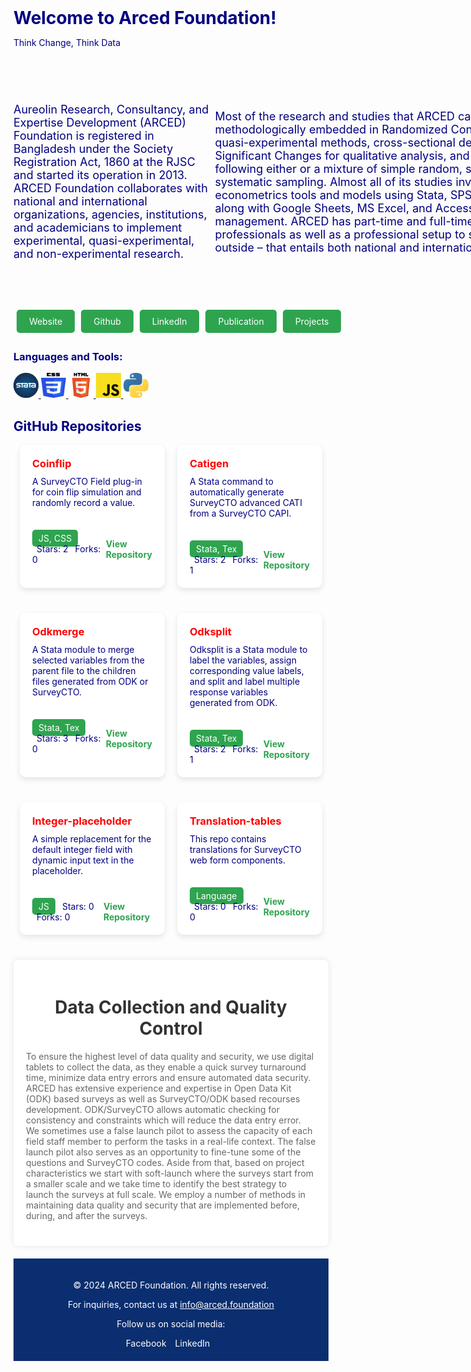 
 <body>
  <h1 style="color: navy; font-weight: bold; display: inline;">Welcome to Arced Foundation!</h1>
  <p style="color: navy">Think Change, Think Data</p>
  
  <div style="width: 900px; height: 400px; display: flex; justify-content: center; align-items: center; color: navy; font-size: 18px; border-radius: 0 0 10px 10px;">
    <p>Aureolin Research, Consultancy, and Expertise Development (ARCED) Foundation is registered in Bangladesh under the Society Registration Act, 1860 at the RJSC and started its operation in 2013. ARCED Foundation collaborates with national and international organizations, agencies, institutions, and academicians to implement experimental, quasi-experimental, and non-experimental research.</p>
    <p>Most of the research and studies that ARCED carried out were methodologically embedded in Randomized Controlled Trials (RCT), quasi-experimental methods, cross-sectional design, Most Significant Changes for qualitative analysis, and approaches following either or a mixture of simple random, stratified, clusters or systematic sampling. Almost all of its studies involve statistical and econometrics tools and models using Stata, SPSS, Python, or R along with Google Sheets, MS Excel, and Access for basic data management. ARCED has part-time and full-time in-house professionals as well as a professional setup to secure experts from outside – that entails both national and international professionals.</p>
  </div>

  <div style="display: flex; padding: 5px;">
    <a href="https://arced.foundation/" style="background-color: #2ea44f; color: white; padding: 10px 20px; text-decoration: none; border-radius: 5px; margin-right: 10px;">Website</a>
    <a href="https://github.com/ARCED-Foundation" style="background-color: #2ea44f; color: white; padding: 10px 20px; text-decoration: none; border-radius: 5px; margin-right: 10px;">Github</a>
    <a href="https://www.linkedin.com/company/aarced/?originalSubdomain=bd" style="background-color: #2ea44f; color: white; padding: 10px 20px; text-decoration: none; border-radius: 5px; margin-right: 10px;">LinkedIn</a>
    <a href="https://arced.foundation/publication.php" style="background-color: #2ea44f; color: white; padding: 10px 20px; text-decoration: none; border-radius: 5px; margin-right: 10px;">Publication</a>
    <a href="https://arced.foundation/project.php" style="background-color: #2ea44f; color: white; padding: 10px 20px; text-decoration: none; border-radius: 5px;">Projects</a>
  </div>
  <p></p>

  <h3 style="color: navy; align: left;">Languages and Tools:</h3>
  <p style="color: navy; align: left;">
    <!-- Dummy options added -->
    <a href="https://www.stata.com/" target="_blank" rel="noreferrer"> <img src="./assets/images/stata.png" alt="stata" width="40" height="40"/> </a>
    <a href="https://www.w3schools.com/css/" target="_blank" rel="noreferrer"> <img src="./assets/images/css.png" alt="css3" width="40" height="40"/> </a>
    <a href="https://www.w3.org/html/" target="_blank" rel="noreferrer"> <img src="./assets/images/html.png" alt="html5" width="40" height="40"/> </a>
    <a href="https://developer.mozilla.org/en-US/docs/Web/JavaScript" target="_blank" rel="noreferrer"> <img src="./assets/images/js.png" alt="javascript" width="40" height="40"/> </a>
    <a href="https://www.python.org" target="_blank" rel="noreferrer"> <img src="./assets/images/python.jpeg" alt="python" width="40" height="40"/> </a>
  </p>

  <h2 style="color: navy;">GitHub Repositories</h2>

  <div style="display: flex; flex-wrap: wrap; justify-content: center; gap: 20px;">
    <!-- Coinflip Repository Card -->
    <div style="width: calc(50% - 20px); background-color: #ffffff; color: navy; border-radius: 10px; box-shadow: 0px 4px 10px rgba(0, 0, 0, 0.1); margin-bottom: 20px; transition: transform 0.3s ease, background-color 0.3s ease; cursor: pointer;" onmouseover="this.style.transform='translateY(-5px)'; this.style.boxShadow='0px 8px 20px rgba(0, 0, 0, 0.2)'; this.style.backgroundColor='navy'; this.style.color='white';" onmouseout="this.style.transform='translateY(0)'; this.style.boxShadow='0px 4px 10px rgba(0, 0, 0, 0.1)'; this.style.backgroundColor='#ffffff'; this.style.color='navy';">
      <div style="padding: 20px;">
        <h3 style="margin: 0;color:red">Coinflip</h3>
        <p style="margin: 10px 0 0;">A SurveyCTO Field plug-in for coin flip simulation and randomly record a value.</p>
      </div>
      <div style="padding: 20px;">
        <div style="display: flex; justify-content: space-between; align-items: center;">
          <div>
            <span style="background-color: #2ea44f; color: white; padding: 5px 10px; border-radius: 5px;">JS, CSS</span>
            <span style="margin-left: 7px;">Stars: 2</span>
            <span style="margin-left: 7px;">Forks: 0</span>
          </div>
          <a href="https://github.com/ARCED-Foundation/coinflip" style="text-decoration: none; color: #2ea44f; font-weight: bold;">View Repository</a>
        </div>
      </div>
    </div>
    <!-- Catigen Repository Card -->
    <div style="width: calc(50% - 20px); background-color: #ffffff; color: navy; border-radius: 10px; box-shadow: 0px 4px 10px rgba(0, 0, 0, 0.1); margin-bottom: 20px; transition: transform 0.3s ease, background-color 0.3s ease; cursor: pointer;" onmouseover="this.style.transform='translateY(-5px)'; this.style.boxShadow='0px 8px 20px rgba(0, 0, 0, 0.2)'; this.style.backgroundColor='navy'; this.style.color='white';" onmouseout="this.style.transform='translateY(0)'; this.style.boxShadow='0px 4px 10px rgba(0, 0, 0, 0.1)'; this.style.backgroundColor='#ffffff'; this.style.color='navy';">
      <div style="padding: 20px;">
        <h3 style="margin: 0;color:red">Catigen</h3>
        <p style="margin: 10px 0 0;">A Stata command to automatically generate SurveyCTO advanced CATI from a SurveyCTO CAPI.</p>
      </div>
      <div style="padding: 20px;">
        <div style="display: flex; justify-content: space-between; align-items: center;">
          <div>
            <span style="background-color: #2ea44f; color: white; padding: 5px 10px; border-radius: 5px;">Stata, Tex</span>
            <span style="margin-left: 7px;">Stars: 2</span>
            <span style="margin-left: 7px;">Forks: 1</span>
          </div>
          <a href="https://github.com/ARCED-Foundation/catigen" style="text-decoration: none; color: #2ea44f; font-weight: bold;">View Repository</a>
        </div>
      </div>
    </div>
    <!-- Odkmerge Repository Card -->
    <div style="width: calc(50% - 20px); background-color: #ffffff; color: navy; border-radius: 10px; box-shadow: 0px 4px 10px rgba(0, 0, 0, 0.1); margin-bottom: 20px; transition: transform 0.3s ease, background-color 0.3s ease; cursor: pointer;" onmouseover="this.style.transform='translateY(-5px)'; this.style.boxShadow='0px 8px 20px rgba(0, 0, 0, 0.2)'; this.style.backgroundColor='navy'; this.style.color='white';" onmouseout="this.style.transform='translateY(0)'; this.style.boxShadow='0px 4px 10px rgba(0, 0, 0, 0.1)'; this.style.backgroundColor='#ffffff'; this.style.color='navy';">
      <div style="padding: 20px;">
        <h3 style="margin: 0;color:red">Odkmerge</h3>
        <p style="margin: 10px 0 0;">A Stata module to merge selected variables from the parent file to the children files generated from ODK or SurveyCTO.</p>
      </div>
      <div style="padding: 20px;">
        <div style="display: flex; justify-content: space-between; align-items: center;">
          <div>
            <span style="background-color: #2ea44f; color: white; padding: 5px 10px; border-radius: 5px;">Stata, Tex</span>
            <span style="margin-left: 7px;">Stars: 3</span>
            <span style="margin-left: 7px;">Forks: 0</span>
          </div>
          <a href="https://github.com/ARCED-Foundation/odkmerge" style="text-decoration: none; color: #2ea44f; font-weight: bold;">View Repository</a>
        </div>
      </div>
    </div>
    <!-- Odksplit Repository Card -->
    <div style="width: calc(50% - 20px); background-color: #ffffff; color: navy; border-radius: 10px; box-shadow: 0px 4px 10px rgba(0, 0, 0, 0.1); margin-bottom: 20px; transition: transform 0.3s ease, background-color 0.3s ease; cursor: pointer;" onmouseover="this.style.transform='translateY(-5px)'; this.style.boxShadow='0px 8px 20px rgba(0, 0, 0, 0.2)'; this.style.backgroundColor='navy'; this.style.color='white';" onmouseout="this.style.transform='translateY(0)'; this.style.boxShadow='0px 4px 10px rgba(0, 0, 0, 0.1)'; this.style.backgroundColor='#ffffff'; this.style.color='navy';">
      <div style="padding: 20px;">
        <h3 style="margin: 0;color:red">Odksplit</h3>
        <p style="margin: 10px 0 0;">Odksplit is a Stata module to label the variables, assign corresponding value labels, and split and label multiple response variables generated from ODK.</p>
      </div>
      <div style="padding: 20px;">
        <div style="display: flex; justify-content: space-between; align-items: center;">
          <div>
            <span style="background-color: #2ea44f; color: white; padding: 5px 10px; border-radius: 5px;">Stata, Tex</span>
            <span style="margin-left: 7px;">Stars: 2</span>
            <span style="margin-left: 7px;">Forks: 1</span>
          </div>
          <a href="https://github.com/ARCED-Foundation/odksplit" style="text-decoration: none; color: #2ea44f; font-weight: bold;">View Repository</a>
        </div>
      </div>
    </div>
    <!-- Integer-placeholder Repository Card -->
    <div style="width: calc(50% - 20px); background-color: #ffffff; color: navy; border-radius: 10px; box-shadow: 0px 4px 10px rgba(0, 0, 0, 0.1); margin-bottom: 20px; transition: transform 0.3s ease, background-color 0.3s ease; cursor: pointer;" onmouseover="this.style.transform='translateY(-5px)'; this.style.boxShadow='0px 8px 20px rgba(0, 0, 0, 0.2)'; this.style.backgroundColor='navy'; this.style.color='white';" onmouseout="this.style.transform='translateY(0)'; this.style.boxShadow='0px 4px 10px rgba(0, 0, 0, 0.1)'; this.style.backgroundColor='#ffffff'; this.style.color='navy';">
      <div style="padding: 20px;">
        <h3 style="margin: 0;color:red">Integer-placeholder</h3>
        <p style="margin: 10px 0 0;">A simple replacement for the default integer field with dynamic input text in the placeholder.</p>
      </div>
      <div style="padding: 20px;">
        <div style="display: flex; justify-content: space-between; align-items: center;">
          <div>
            <span style="background-color: #2ea44f; color: white; padding: 5px 10px; border-radius: 5px;">JS</span>
            <span style="margin-left: 7px;">Stars: 0</span>
            <span style="margin-left: 7px;">Forks: 0</span>
          </div>
          <a href="https://github.com/ARCED-Foundation/integer-placeholder" style="text-decoration: none; color: #2ea44f; font-weight: bold;">View Repository</a>
        </div>
      </div>
    </div>
    <!-- Translation-tables Repository Card -->
    <div style="width: calc(50% - 20px); background-color: #ffffff; color: navy; border-radius: 10px; box-shadow: 0px 4px 10px rgba(0, 0, 0, 0.1); margin-bottom: 20px; transition: transform 0.3s ease, background-color 0.3s ease; cursor: pointer;" onmouseover="this.style.transform='translateY(-5px)'; this.style.boxShadow='0px 8px 20px rgba(0, 0, 0, 0.2)'; this.style.backgroundColor='navy'; this.style.color='white';" onmouseout="this.style.transform='translateY(0)'; this.style.boxShadow='0px 4px 10px rgba(0, 0, 0, 0.1)'; this.style.backgroundColor='#ffffff'; this.style.color='navy';">
      <div style="padding: 20px;">
        <h3 style="margin: 0;color:red">Translation-tables</h3>
        <p style="margin: 10px 0 0;">This repo contains translations for SurveyCTO web form components.</p>
      </div>
      <div style="padding: 20px;">
        <div style="display: flex; justify-content: space-between; align-items: center;">
          <div>
            <span style="background-color: #2ea44f; color: white; padding: 5px 10px; border-radius: 5px;">Language</span>
            <span style="margin-left: 7px;">Stars: 0</span>
            <span style="margin-left: 7px;">Forks: 0</span>
          </div>
          <a href="https://github.com/ARCED-Foundation/translation-tables" style="text-decoration: none; color: #2ea44f; font-weight: bold;">View Repository</a>
        </div>
      </div>
    </div>
  </div>
  <div style="max-width: 800px; margin: 20px auto; padding: 20px; background-color: #fff; border-radius: 8px; box-shadow: 0 0 10px rgba(0, 0, 0, 0.1);">
    <h1 style="color: #333; text-align: center;">Data Collection and Quality Control</h1>
    <p style="color: #666; margin-bottom: 20px;">To ensure the highest level of data quality and security, we use digital tablets to collect the data, as they enable a quick survey turnaround time, minimize data entry errors and ensure automated data security. ARCED has extensive experience and expertise in Open Data Kit (ODK) based surveys as well as SurveyCTO/ODK based recourses development. ODK/SurveyCTO allows automatic checking for consistency and constraints which will reduce the data entry error. We sometimes use a false launch pilot to assess the capacity of each field staff member to perform the tasks in a real-life context. The false launch pilot also serves as an opportunity to fine-tune some of the questions and SurveyCTO codes. Aside from that, based on project characteristics we start with soft-launch where the surveys start from a smaller scale and we take time to identify the best strategy to launch the surveys at full scale. We employ a number of methods in maintaining data quality and security that are implemented before, during, and after the surveys.</p>
  </div>
  <footer style="background-color: #0a2e6f; color: white; padding: 20px; text-align: center;">
    <p>&copy; 2024 ARCED Foundation. All rights reserved.</p>
    <p>For inquiries, contact us at <a href="mailto:info@arced.foundation" style="color: white; text-decoration: underline;">info@arced.foundation</a></p>
    <p>Follow us on social media:</p>
    <div>
      <a href="#" style="color: white; text-decoration: none; margin-right: 10px;">Facebook</a>
      <a href="https://www.linkedin.com/company/aarced/?originalSubdomain=bd" style="color: white; text-decoration: none; margin-right: 10px;">LinkedIn</a>
    </div>
  </footer>
</body>

